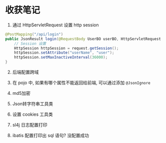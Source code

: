 # 收获笔记
1. 通过 HttpServletRequest 设置 http session
```java
@PostMapping("/api/login")
public JsonResult login(@RequestBody UserBO userBO, HttpServletRequest request) throws Exception {
    // Session 设置
    HttpSession httpSession = request.getSession();
    httpSession.setAttribute("userName", "user");
    httpSession.setMaxInactiveInterval(36000);
}
```

2. 后端配置跨域

3. 在 pojo 中, 如果有哪个属性不能返回给前端, 可以通过添加 `@JsonIgnore`

4. md5加密

5. Json转字符串工具类

6. 设置 cookies 工具类

7. sl4j 日志配置打印

8. ibatis 配置打印出 sql 语句? 没配置成功
